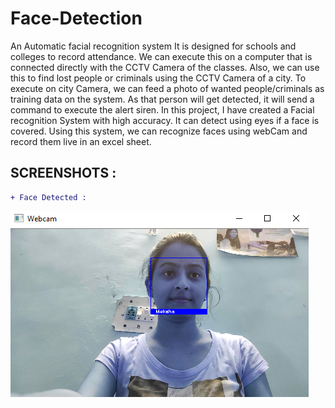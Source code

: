 # Face-Detection

An Automatic facial recognition system
It is designed for schools and colleges to record attendance. We can execute this on a computer that is connected directly with the CCTV Camera of the classes. 
Also, we can use this to find lost people or criminals using the CCTV Camera of a city. To execute on city Camera, we can feed a photo of wanted people/criminals as training data on the system. As that person will get detected, it will send a command to execute the alert siren.
In this project, I have created a Facial recognition System with high accuracy. It can detect using eyes if a face is covered. Using this system, we can recognize faces using webCam and record them live in an excel sheet.

## SCREENSHOTS :

```diff
+ Face Detected :

```

![Screenshot](Screenshot.png) 
